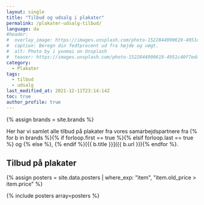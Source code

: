 ```yaml
---
layout: single
title: "Tilbud og udsalg i plakater"
permalink: /plakater-udsalg-tilbud/
language: da
#header:
#  overlay_image: https://images.unsplash.com/photo-1522844990619-4951c40f7eda?ixlib=rb-1.2.1&ixid=eyJhcHBfaWQiOjEyMDd9&auto=format&fit=crop&w=1600&q=80
#  caption: Beregn din fedtprocent ud fra højde og vægt.
#  alt: Photo by i yunmai on Unsplash
#  teaser: https://images.unsplash.com/photo-1522844990619-4951c40f7eda?ixlib=rb-1.2.1&ixid=eyJhcHBfaWQiOjEyMDd9&auto=format&fit=crop&w=400&q=80
category:
  - Plakater
tags:
  - tilbud
  - udsalg
last_modified_at: 2021-12-11T23:14:14Z
toc: true
author_profile: true
---
```


{% assign brands = site.brands %}

Her har vi samlet alle tilbud på plakater fra vores samarbejdspartnere fra {% for b in brands %}{% if forloop.first == true %}{% elsif forloop.last == true %} og {% else %}, {% endif %}[{{ b.title }}]({{ b.url }}){% endfor %}.

## Tilbud på plakater

{% assign posters = site.data.posters | where_exp: "item", "item.old_price > item.price" %}

{% include posters array=posters %}
